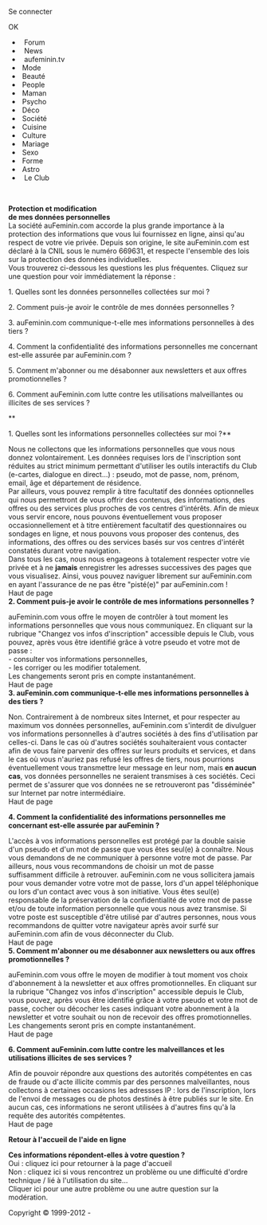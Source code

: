 Se connecter

OK

*     Forum
*     News
*     aufeminin.tv
*    Mode
*    Beauté
*    People
*    Maman
*    Psycho
*    Déco
*    Société
*    Cuisine
*    Culture
*    Mariage
*    Sexo
*    Forme
*    Astro
*     Le Club

   
  
**Protection et modification  
de mes données personnelles**  
La société auFeminin.com accorde la plus grande importance à la protection des informations que vous lui fournissez en ligne, ainsi qu'au respect de votre vie privée. Depuis son origine, le site auFeminin.com est déclaré à la CNIL sous le numéro 669631, et respecte l'ensemble des lois sur la protection des données individuelles.  
Vous trouverez ci-dessous les questions les plus fréquentes. Cliquez sur une question pour voir immédiatement la réponse :  
  
1\. Quelles sont les données personnelles collectées sur moi ?  
  
2\. Comment puis-je avoir le contrôle de mes données personnelles ?  
  
3\. auFeminin.com communique-t-elle mes informations personnelles à des tiers ?  
  
4\. Comment la confidentialité des informations personnelles me concernant est-elle assurée par auFeminin.com ?  
  
5\. Comment m'abonner ou me désabonner aux newsletters et aux offres promotionnelles ?  
  
6\. Comment auFeminin.com lutte contre les utilisations malveillantes ou illicites de ses services ?  
  
  
**  
  
1\. Quelles sont les informations personnelles collectées sur moi ?**  
  
Nous ne collectons que les informations personnelles que vous nous donnez volontairement. Les données requises lors de l'inscription sont réduites au strict minimum permettant d'utiliser les outils interactifs du Club (e-cartes, dialogue en direct...) : pseudo, mot de passe, nom, prénom, email, âge et département de résidence.  
Par ailleurs, vous pouvez remplir à titre facultatif des données optionnelles qui nous permettront de vous offrir des contenus, des informations, des offres ou des services plus proches de vos centres d'intérêts. Afin de mieux vous servir encore, nous pouvons éventuellement vous proposer occasionnellement et à titre entièrement facultatif des questionnaires ou sondages en ligne, et nous pouvons vous proposer des contenus, des informations, des offres ou des services basés sur vos centres d'intérêt constatés durant votre navigation.  
Dans tous les cas, nous nous engageons à totalement respecter votre vie privée et à ne **jamais** enregistrer les adresses successives des pages que vous visualisez. Ainsi, vous pouvez naviguer librement sur auFeminin.com en ayant l'assurance de ne pas être "pisté(e)" par auFeminin.com !  
Haut de page  
**2\. Comment puis-je avoir le contrôle de mes informations personnelles ?**  
  
auFeminin.com vous offre le moyen de contrôler à tout moment les informations personnelles que vous nous communiquez. En cliquant sur la rubrique "Changez vos infos d'inscription" accessible depuis le Club, vous pouvez, après vous être identifié grâce à votre pseudo et votre mot de passe :  
\- consulter vos informations personnelles,  
\- les corriger ou les modifier totalement.  
Les changements seront pris en compte instantanément.  
Haut de page  
**3\. auFeminin.com communique-t-elle mes informations personnelles à des tiers ?**  
  
Non. Contrairement à de nombreux sites Internet, et pour respecter au maximum vos données personnelles, auFeminin.com s'interdit de divulguer vos informations personnelles à d'autres sociétés à des fins d'utilisation par celles-ci. Dans le cas où d'autres sociétés souhaiteraient vous contacter afin de vous faire parvenir des offres sur leurs produits et services, et dans le cas où vous n'auriez pas refusé les offres de tiers, nous pourrions éventuellement vous transmettre leur message en leur nom, mais **en aucun cas**, vos données personnelles ne seraient transmises à ces sociétés. Ceci permet de s'assurer que vos données ne se retrouveront pas "disséminée" sur Internet par notre intermédiaire.  
Haut de page  
  
**4\. Comment la confidentialité des informations personnelles me concernant est-elle assurée par auFeminin ?**  
  
L'accès à vos informations personnelles est protégé par la double saisie d'un pseudo et d'un mot de passe que vous êtes seul(e) à connaître. Nous vous demandons de ne communiquer à personne votre mot de passe. Par ailleurs, nous vous recommandons de choisir un mot de passe suffisamment difficile à retrouver. auFeminin.com ne vous sollicitera jamais pour vous demander votre votre mot de passe, lors d'un appel téléphonique ou lors d'un contact avec vous à son initiative. Vous êtes seul(e) responsable de la préservation de la confidentialité de votre mot de passe et/ou de toute information personnelle que vous nous avez transmise. Si votre poste est susceptible d'être utilisé par d'autres personnes, nous vous recommandons de quitter votre navigateur après avoir surfé sur auFeminin.com afin de vous déconnecter du Club.  
Haut de page  
**5\. Comment m'abonner ou me désabonner aux newsletters ou aux offres promotionnelles ?**  
  
auFeminin.com vous offre le moyen de modifier à tout moment vos choix d'abonnement à la newsletter et aux offres promotionnelles. En cliquant sur la rubrique "Changez vos infos d'inscription" accessible depuis le Club, vous pouvez, après vous être identifié grâce à votre pseudo et votre mot de passe, cocher ou décocher les cases indiquant votre abonnement à la newsletter et votre souhait ou non de recevoir des offres promotionnelles.  
Les changements seront pris en compte instantanément.  
Haut de page  
  
**6\. Comment auFeminin.com lutte contre les malveillances et les utilisations illicites de ses services ?**  
  
Afin de pouvoir répondre aux questions des autorités compétentes en cas de fraude ou d'acte illicite commis par des personnes malveillantes, nous collectons à certaines occasions les adressses IP : lors de l'inscription, lors de l'envoi de messages ou de photos destinés à être publiés sur le site. En aucun cas, ces informations ne seront utilisées à d'autres fins qu'à la requête des autorités compétentes.  
Haut de page  

  
  
**Retour à l'accueil de l'aide en ligne**  
  
**Ces informations répondent-elles à votre question ?**  
Oui : cliquez ici pour retourner à la page d'accueil  
Non : cliquez ici si vous rencontrez un problème ou une difficulté d'ordre technique / lié à l'utilisation du site...  
Cliquer ici pour une autre problème ou une autre question sur la modération.  
  

  
Copyright © 1999-2012 -